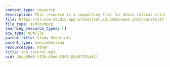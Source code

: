 ```yaml
---
content_type: resource
description: This resource is a supporting file for Xhosa lateral click.
file: https://ol-ocw-studio-app-production.s3.amazonaws.com/courses/24-901-language-and-its-structure-i-phonology-fall-2010/34ac09d8f426d3e6539981b8f701a81f_xho_lateral.mp3
file_type: audio/mpeg
learning_resource_types: []
ocw_type: OCWFile
parent_title: Study Materials
parent_type: CourseSection
resourcetype: Other
title: xho_lateral.mp3
uid: 34ac09d8-f426-d3e6-5399-81b8f701a81f
---
```

